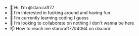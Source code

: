 - 👋 Hi, I’m @starcraft77
- 👀 I’m interested in fucking around and having fun
- 🌱 I’m currently learning coding I guess
- 💞️ I’m looking to collaborate on nothing I don't wanna be here
- 📫 How to reach me starcraft77#4064 on discord

<!---
starcraft77/starcraft77 is a ✨ special ✨ repository because its `README.md` (this file) appears on your GitHub profile.
You can click the Preview link to take a look at your changes.
--->
